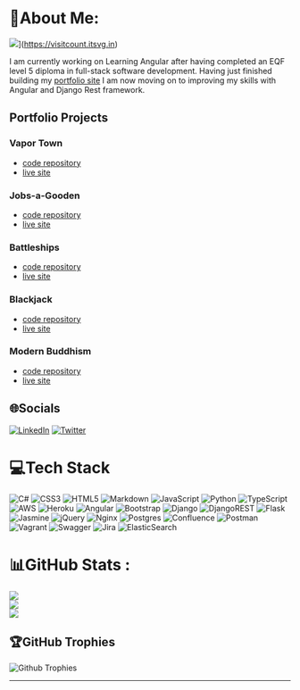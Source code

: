 # 💫About Me:

![](https://visitcount.itsvg.in/api?id=dnlbowers&label=Profile%20Views&pretty=true)](https://visitcount.itsvg.in)

I am currently working on Learning Angular after having completed an EQF level 5 diploma in full-stack software development.
Having just finished building my [portfolio site](https://dev-bowers.com) I am now moving on to improving my skills with Angular and Django Rest framework.

## Portfolio Projects

### Vapor Town

* [code repository](https://github.com/dnlbowers/Vape-Store)
* [live site](https://vaportown.dev-bowers.com/)

### Jobs-a-Gooden

  * [code repository](https://github.com/dnlbowers/jobs-a-gooden)
  * [live site](https://jag.dev-bowers.com/)

### Battleships

  * [code repository](https://github.com/dnlbowers/battleships)
  * [live site](https://battleships.dev-bowers.com/)

### Blackjack

  * [code repository](https://github.com/dnlbowers/blackjack)
  * [live site](https://blackjack.dev-bowers.com/)

### Modern Buddhism

  * [code repository](https://github.com/dnlbowers/modern-buddhism)
  * [live site](https://pp1.dev-bowers.com/)

## 🌐Socials

[![LinkedIn](https://img.shields.io/badge/LinkedIn-%230077B5.svg?logo=linkedin&logoColor=white)](https://linkedin.com/in/dnlbowers) [![Twitter](https://img.shields.io/badge/Twitter-%231DA1F2.svg?logo=Twitter&logoColor=white)](https://twitter.com/DevidBowers)

# 💻Tech Stack

![C#](https://img.shields.io/badge/c%23-%23239120.svg?style=plastic&logo=c-sharp&logoColor=white) ![CSS3](https://img.shields.io/badge/css3-%231572B6.svg?style=plastic&logo=css3&logoColor=white) ![HTML5](https://img.shields.io/badge/html5-%23E34F26.svg?style=plastic&logo=html5&logoColor=white) ![Markdown](https://img.shields.io/badge/markdown-%23000000.svg?style=plastic&logo=markdown&logoColor=white) ![JavaScript](https://img.shields.io/badge/javascript-%23323330.svg?style=plastic&logo=javascript&logoColor=%23F7DF1E) ![Python](https://img.shields.io/badge/python-3670A0?style=plastic&logo=python&logoColor=ffdd54) ![TypeScript](https://img.shields.io/badge/typescript-%23007ACC.svg?style=plastic&logo=typescript&logoColor=white) ![AWS](https://img.shields.io/badge/AWS-%23FF9900.svg?style=plastic&logo=amazon-aws&logoColor=white) ![Heroku](https://img.shields.io/badge/heroku-%23430098.svg?style=plastic&logo=heroku&logoColor=white) ![Angular](https://img.shields.io/badge/angular-%23DD0031.svg?style=plastic&logo=angular&logoColor=white) ![Bootstrap](https://img.shields.io/badge/bootstrap-%23563D7C.svg?style=plastic&logo=bootstrap&logoColor=white) ![Django](https://img.shields.io/badge/django-%23092E20.svg?style=plastic&logo=django&logoColor=white) ![DjangoREST](https://img.shields.io/badge/DJANGO-REST-ff1709?style=plastic&logo=django&logoColor=white&color=ff1709&labelColor=gray) ![Flask](https://img.shields.io/badge/flask-%23000.svg?style=plastic&logo=flask&logoColor=white) ![Jasmine](https://img.shields.io/badge/jasmine-%238A4182.svg?style=plastic&logo=jasmine&logoColor=white) ![jQuery](https://img.shields.io/badge/jquery-%230769AD.svg?style=plastic&logo=jquery&logoColor=white) ![Nginx](https://img.shields.io/badge/nginx-%23009639.svg?style=plastic&logo=nginx&logoColor=white) ![Postgres](https://img.shields.io/badge/postgres-%23316192.svg?style=plastic&logo=postgresql&logoColor=white) ![Confluence](https://img.shields.io/badge/confluence-%23172BF4.svg?style=plastic&logo=confluence&logoColor=white) ![Postman](https://img.shields.io/badge/Postman-FF6C37?style=plastic&logo=postman&logoColor=white) ![Vagrant](https://img.shields.io/badge/vagrant-%231563FF.svg?style=plastic&logo=vagrant&logoColor=white) ![Swagger](https://img.shields.io/badge/-Swagger-%23Clojure?style=plastic&logo=swagger&logoColor=white) ![Jira](https://img.shields.io/badge/jira-%230A0FFF.svg?style=plastic&logo=jira&logoColor=white) ![ElasticSearch](https://img.shields.io/badge/-ElasticSearch-005571?style=plastic&logo=elasticsearch)

# 📊GitHub Stats :

![](https://github-readme-stats.vercel.app/api?username=dnlbowers&theme=radical&hide_border=false&include_all_commits=false&count_private=false)<br/>
![](https://github-readme-streak-stats.herokuapp.com/?user=dnlbowers&theme=radical&hide_border=false)<br/>
![](https://github-readme-stats.vercel.app/api/top-langs/?username=dnlbowers&theme=radical&hide_border=false&include_all_commits=false&count_private=false&layout=compact)

## 🏆GitHub Trophies

![Github Trophies](https://github-trophies.vercel.app/?username=dnlbowers&theme=radical&no-frame=false&no-bg=false&margin-w=4)

---


<!--
**dnlbowers/dnlbowers** is a ✨ _special_ ✨ repository because its `README.md` (this file) appears on your GitHub profile.

Here are some ideas to get you started:

- 🔭 I’m currently working on ...
- 🌱 I’m currently learning ...
- 👯 I’m looking to collaborate on ...
- 🤔 I’m looking for help with ...
- 💬 Ask me about ...
- 📫 How to reach me: ...
- 😄 Pronouns: ...
- ⚡ Fun fact: ...
-->
